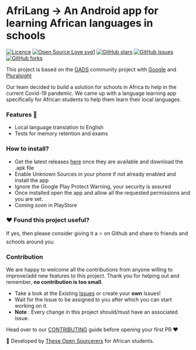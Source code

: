 # AfriLang -> An Android app for learning African languages in schools

[![Licence](https://poser.pugx.org/ali-irawan/xtra/license.svg)](https://poser.pugx.org/ali-irawan/xtra/license.svg) [![Open Source Love svg1](https://badges.frapsoft.com/os/v1/open-source.svg?v=103)](https://github.com/ellerbrock/open-source-badges/) [![GitHub stars](https://img.shields.io/github/stars/ugwulo/AfriLang?style=social)](https://github.com/ugwulo/AfriLang/stargazers) [![GitHub issues](https://img.shields.io/github/issues/ugwulo/AfriLang?style=social)](https://github.com/ugwulo/AfriLang/issues) [![GitHub forks](https://img.shields.io/github/forks/ugwulo/AfriLang?style=social)](https://github.com/ugwulo/AfriLang/forks)

This project is based on the [GADS](https://gads.andela.com/community-projects) community project with [Google](https://google.com) and [Pluralsight](https://pluralsight.com)

Our team decided to build a solution for schools in Africa to help in the current Covid-19 pandemic.
We came up with a language learning app specifically for African students to help them learn their local languages.

### Features 🎨
* Local language translation to English
* Tests for memory retention and exams


### How to install?

- Get the latest releases [here](https://github.com/ugwulo/AfriLang/releases/) once they are available and download the .apk file
- Enable Unknown Sources in your phone if not already enabled and install the app
- Ignore the Google Play Protect Warning, your security is assured
- Once installed open the app and allow all the requested permissions and you are set.
- Coming soon in PlayStore

### :heart: Found this project useful?

If yes, then please consider giving it a :star: on Github and share to friends and schools around you

### Contribution

We are happy to welcome all the contributions from anyone willing to improve/add
new features to this project. Thank you for helping out and remember, **no
contribution is too small**.

- Take a look at the Existing [Issues](https://github.com/ugwulo/AfriLang/issues) or create your **own** Issues!
- Wait for the Issue to be assigned to you after which you can start working on it.
- **Note** : Every change in this project should/must have an associated issue.

Head over to our [CONTRIBUTING](CONTRIBUTING.md) guide before opening your first PR :heart:

🎨 Developed by [These Open Sourcerers](https://github.com/ugwulo/AfriLang/graphs/contributors) for African students.